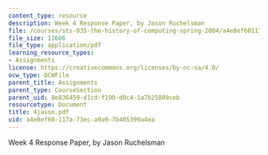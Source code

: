 ```yaml
---
content_type: resource
description: Week 4 Response Paper, by Jason Ruchelsman
file: /courses/sts-035-the-history-of-computing-spring-2004/a4e8ef60117a73eca9a97b405399a4ea_4jason.pdf
file_size: 11686
file_type: application/pdf
learning_resource_types:
- Assignments
license: https://creativecommons.org/licenses/by-nc-sa/4.0/
ocw_type: OCWFile
parent_title: Assignments
parent_type: CourseSection
parent_uid: 8e836459-d1cd-f190-d0c4-1a7b25809ceb
resourcetype: Document
title: 4jason.pdf
uid: a4e8ef60-117a-73ec-a9a9-7b405399a4ea
---
```

Week 4 Response Paper, by Jason Ruchelsman